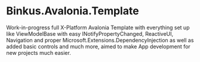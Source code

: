 # Binkus.Avalonia.Template

Work-in-progress full X-Platform Avalonia Template with everything set up like ViewModelBase with easy INotifyPropertyChanged, ReactiveUI, Navigation and proper Microsoft.Extensions.DependencyInjection as well as added basic controls and much more,
aimed to make App development for new projects much easier.
